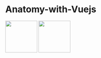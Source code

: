 # Anatomy-with-Vuejs

<p float="left">
    <img src="![anatomi-image](https://github.com/RezaHamidi0/Anatomy-with-Vuejs/assets/103819181/eabe9da1-b42f-4407-8fdc-95b22b39b9f3)" width="100" />
    <img src="![anatomi-image-select](https://github.com/RezaHamidi0/Anatomy-with-Vuejs/assets/103819181/d5202974-b041-410f-97bd-07e5f3eae247)" width="100" />
</p>
